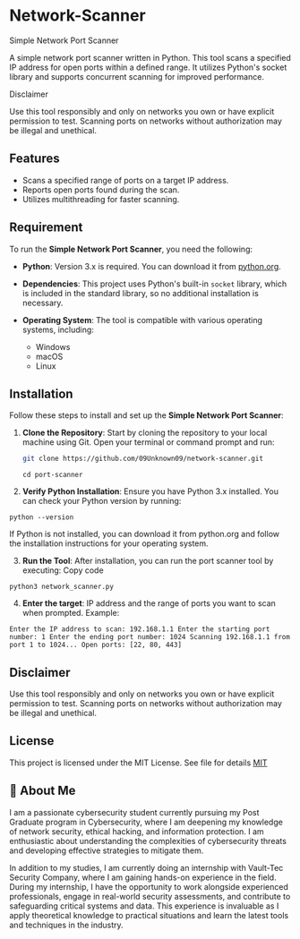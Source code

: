 
# Network-Scanner

Simple Network Port Scanner

A simple network port scanner written in Python. This tool scans a specified IP address for open ports within a defined range. It utilizes Python's socket library and supports concurrent scanning for improved performance.


Disclaimer

Use this tool responsibly and only on networks you own or have explicit permission to test. Scanning ports on networks without authorization may be illegal and unethical.
## Features

- Scans a specified range of ports on a target IP address.
- Reports open ports found during the scan.
- Utilizes multithreading for faster scanning.

## Requirement 
To run the **Simple Network Port Scanner**, you need the following:

- **Python**: Version 3.x is required. You can download it from [python.org](https://www.python.org/downloads/).

- **Dependencies**: This project uses Python's built-in `socket` library, which is included in the standard library, so no additional installation is necessary.

- **Operating System**: The tool is compatible with various operating systems, including:
  - Windows
  - macOS
  - Linux
## Installation
Follow these steps to install and set up the **Simple Network Port Scanner**:

1. **Clone the Repository**: Start by cloning the repository to your local machine using Git. Open your terminal or command prompt and run:

   ```bash
   git clone https://github.com/09Unknown09/network-scanner.git
   ```
   ```
   cd port-scanner

2. **Verify Python Installation**: Ensure you have Python 3.x installed. You can check your Python version by running:



```
python --version
```
If Python is not installed, you can download it from python.org and follow the installation instructions for your operating system.

3. **Run the Tool**: After installation, you can run the port scanner tool by executing:
Copy code
```
python3 network_scanner.py

```
4. **Enter the target**: IP address and the range of ports you want to scan when prompted.
Example:

```
Enter the IP address to scan: 192.168.1.1 Enter the starting port number: 1 Enter the ending port number: 1024 Scanning 192.168.1.1 from port 1 to 1024... Open ports: [22, 80, 443]
```
## Disclaimer 
Use this tool responsibly and only on networks you own or have explicit permission to test. Scanning ports on networks without authorization may be illegal and unethical.
## License

This project is licensed under the MIT License. See file for details [MIT](https://choosealicense.com/licenses/mit/)


## 🚀 About Me
I am a passionate cybersecurity student currently pursuing my Post Graduate program in Cybersecurity, where I am deepening my knowledge of network security, ethical hacking, and information protection. I am enthusiastic about understanding the complexities of cybersecurity threats and developing effective strategies to mitigate them.


In addition to my studies, I am currently doing an internship with Vault-Tec Security Company, where I am gaining hands-on experience in the field. During my internship, I have the opportunity to work alongside experienced professionals, engage in real-world security assessments, and contribute to safeguarding critical systems and data. This experience is invaluable as I apply theoretical knowledge to practical situations and learn the latest tools and techniques in the industry.

